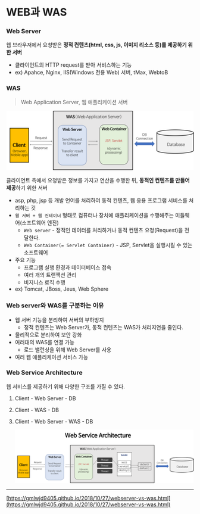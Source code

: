 # WEB과 WAS

### Web Server

웹 브라우저에서 요청받은 **정적 컨텐츠(html, css, js, 이미지 리소스 등)를 제공하기 위한 서버**

- 클라이언트의 HTTP request를 받아 서비스하는 기능
- ex) Apahce, Nginx, IIS(Windows 전용 Web) 서버, tMax, WebtoB

### WAS

> Web Application Server, 웹 애플리케이션 서버

<p>
  <img src="https://github.com/triflingness/CSnCT-Study/blob/main/IT%20Common%20Sense/images/was.png">
</p>

클라이언트 측에서 요청받은 정보를 가지고 연산을 수행한 뒤, **동적인 컨텐츠를 만들어 제공**하기 위한 서버

- asp, php, jsp 등 개발 언어를 처리하여 동적 컨텐츠, 웹 응용 프로그램 서비스를 처리하는 것
- `웹 서버 + 웹 컨테이너` 형태로 컴퓨터나 장치에 애플리케이션을 수행해주는 미들웨어(소프트웨어 엔진)
    - `Web server` - 정적인 데이터를 처리하거나 동적 컨텐츠 요청(Request)을 전달한다.
    - `Web Container(= Servlet Container)` - JSP, Servlet을 실행시킬 수 있는 소프트웨어
- 주요 기능
    - 프로그램 실행 환경과 데이터베이스 접속
    - 여러 개의 트랜잭션 관리
    - 비지니스 로직 수행
- ex) Tomcat, JBoss, Jeus, Web Sphere

### Web server와 WAS를 구분하는 이유

- 웹 서버 기능을 분리하여 서버의 부하방지
    - 정적 컨텐츠는 Web Server가, 동적 컨텐츠는 WAS가 처리지연을 줄인다.
- 물리적으로 분리하여 보안 강화
- 여러대의 WAS를 연결 가능
    - 로드 밸런싱을 위해 Web Server를 사용
- 여러 웹 애플리케이션 서비스 가능

### Web Service Architecture

웹 서비스를 제공하기 위해 다양한 구조를 가질 수 있다.

1. Client - Web Server - DB
2. Client - WAS - DB
3. Client - Web Server - WAS - DB
    
    <p>
      <img src="https://github.com/triflingness/CSnCT-Study/blob/main/IT%20Common%20Sense/images/was2.png">
    </p>

---

[https://gmlwjd9405.github.io/2018/10/27/webserver-vs-was.html](https://gmlwjd9405.github.io/2018/10/27/webserver-vs-was.html)
